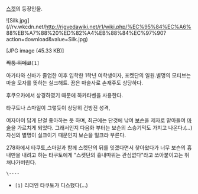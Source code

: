 [스켓](%EC%8A%A4%EC%BC%93.md)의 등장인물.

![Silk.jpg](//rv.wkcdn.net/http://rigvedawiki.net/r1/wiki.php/%EC%95%84%EC%A6%
88%EB%A7%88%20%ED%82%A4%EB%88%84%EC%97%90?action=download&value=Silk.jpg)

[JPG image (45.33 KB)]

  
<del>짝퉁 히메코</del>`[1]`

아가타와 신바가 졸업한 이후 입학한 1학년 여학생이자, 포켓단의 일원.별명의 모티브는 마술 모자를 뜻하는 실크해트. 꿈은 마술사로 손재주도
상당하다.

후쿠오카에서 상경하였기 때문에 하카타벤을 사용한다.

타쿠토나 스마일이 그렇듯이 상당히 건방진 성격,

여자아이 답게 단걸 좋아하는 듯 하며, 최근에는 단것에 낚여 [보슨](%EB%B3%B4%EC%8A%A8.md)을 제자로 맡아들여
[마술](%EB%A7%88%EC%88%A0.md)을 가르치게 되었다. 그래서인지 다음화 부터는 보슨의 스승기믹도 가지고
나온다.(...) 자신의 별명이 실크이기 때문인지 보슨을 밀크라 부른다.

278화에서 타쿠토,스마일과 함께 스켓단의 뒤를 잇겠다면서 찾아왔다가 너무 보슨의 흉내만을 내려고 하는 타쿠토에게 "스켓단의 흉내따위는
관심없다"라고 쏘아붙이고는 뛰쳐나가버린다.

`\----`

  * `[1]` 리더인 타쿠토가 디스했다(...)

